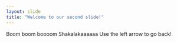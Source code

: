 ```yaml
---
layout: slide
title: "Welcome to our second slide!"
---
```

Boom boom boooom Shakalakaaaaaa
Use the left arrow to go back!
